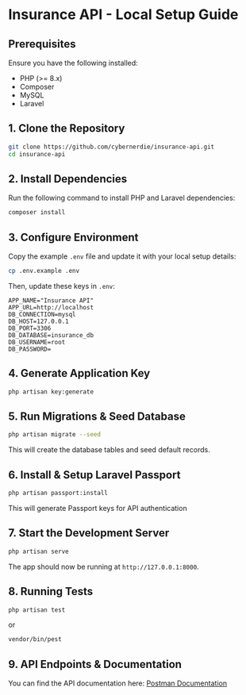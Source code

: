 # Insurance API - Local Setup Guide

## Prerequisites
Ensure you have the following installed:
- PHP (>= 8.x)
- Composer
- MySQL
- Laravel 

## 1. Clone the Repository
```sh
git clone https://github.com/cybernerdie/insurance-api.git
cd insurance-api
```

## 2. Install Dependencies
Run the following command to install PHP and Laravel dependencies:
```sh
composer install
```

## 3. Configure Environment
Copy the example `.env` file and update it with your local setup details:
```sh
cp .env.example .env
```
Then, update these keys in `.env`:
```env
APP_NAME="Insurance API"
APP_URL=http://localhost
DB_CONNECTION=mysql
DB_HOST=127.0.0.1
DB_PORT=3306
DB_DATABASE=insurance_db
DB_USERNAME=root
DB_PASSWORD=
```

## 4. Generate Application Key
```sh
php artisan key:generate
```

## 5. Run Migrations & Seed Database
```sh
php artisan migrate --seed
```
This will create the database tables and seed default records.

## 6. Install & Setup Laravel Passport
```sh
php artisan passport:install
```
This will generate Passport keys for API authentication

## 7. Start the Development Server
```sh
php artisan serve
```
The app should now be running at `http://127.0.0.1:8000`.

## 8. Running Tests
```sh
php artisan test
```
or
```sh
vendor/bin/pest
```

## 9. API Endpoints & Documentation
You can find the API documentation here:
[Postman Documentation](https://documenter.getpostman.com/view/14188615/2sAYdcrXwd)
